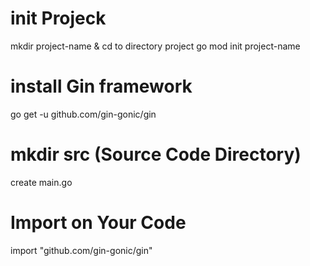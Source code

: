 # init Projeck
mkdir project-name & cd to directory project
go mod init project-name

# install Gin framework

go get -u github.com/gin-gonic/gin

# mkdir src (Source Code Directory)
create main.go <simple Application>

# Import on Your Code

import "github.com/gin-gonic/gin"


